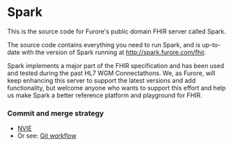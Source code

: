 Spark
=====

This is the source code for Furore's public domain FHIR server called Spark.

The source code contains everything you need to run Spark, and is up-to-date with the version of Spark
running at http://spark.furore.com/fhir. 

Spark implements a major part of the FHIR specification and has been used and tested during the past 
HL7 WGM Connectathons. We, as Furore, will keep enhancing this server to support the latest versions
and add functionality, but welcome anyone who wants to support this effort and help us make Spark a 
better reference platform and playground for FHIR.

### Commit and merge strategy 
- [NVIE](http://nvie.com/posts/a-successful-git-branching-model/)
- Or see: [Git workflow](https://www.atlassian.com/git/workflows#!workflow-gitflow)
